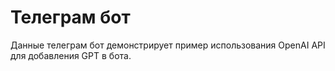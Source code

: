# Телеграм бот
Данные телеграм бот демонстрирует пример использования OpenAI API для добавления GPT в бота.
